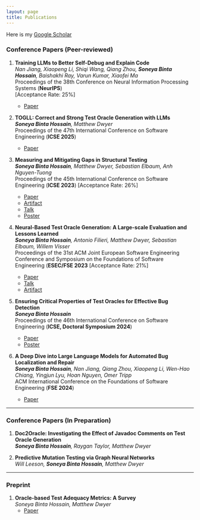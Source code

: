 ```yaml
---
layout: page  
title: Publications  
---
```


Here is my [Google Scholar](https://scholar.google.com/citations?user=xDDfwB8AAAAJ&hl=en)

### Conference Papers (Peer-reviewed)

1. **Training LLMs to Better Self-Debug and Explain Code**  
   *Nan Jiang, Xiaopeng Li, Shiqi Wang, Qiang Zhou, **Soneya Binta Hossain**, Baishakhi Ray, Varun Kumar, Xiaofei Ma*  
   Proceedings of the 38th Conference on Neural Information Processing Systems (**NeurIPS**)  
   [Acceptance Rate: 25%]  
   - [Paper](https://arxiv.org/pdf/2405.18649)

2. **TOGLL: Correct and Strong Test Oracle Generation with LLMs**  
   ***Soneya Binta Hossain**, Matthew Dwyer*  
   Proceedings of the 47th International Conference on Software Engineering (**ICSE 2025**)  
   - [Paper](https://doi.org/10.48550/arXiv.2405.03786)

3. **Measuring and Mitigating Gaps in Structural Testing**  
   ***Soneya Binta Hossain**, Matthew Dwyer, Sebastian Elbaum, Anh Nguyen-Tuong*  
   Proceedings of the 45th International Conference on Software Engineering (**ICSE 2023**)
   [Acceptance Rate: 26%]  
   - [Paper](https://conf.researchr.org/details/icse-2023/icse-2023-technical-track/131/Measuring-and-Mitigating-Gaps-in-Structural-Testing)  
   - [Artifact](https://github.com/soneyahossain/hcc-gap-recommender/tree/main)  
   - [Talk](assets/presentations/ICSE-2023-talk.pdf)  
   - [Poster](assets/presentations/ICSE2023_poster_soneya.pdf)  

4. **Neural-Based Test Oracle Generation: A Large-scale Evaluation and Lessons Learned**  
   ***Soneya Binta Hossain**, Antonio Filieri, Matthew Dwyer, Sebastian Elbaum, Willem Visser*  
   Proceedings of the 31st ACM Joint European Software Engineering Conference and Symposium on the Foundations of Software Engineering (**ESEC/FSE 2023**  [Acceptance Rate: 21%]  
   - [Paper](https://dl.acm.org/doi/abs/10.1145/3611643.3616265)  
   - [Talk](assets/presentations/FSE-2023-talk.pdf)  
   - [Artifact](https://doi.org/10.6084/m9.figshare.21973091.v4)  

5. **Ensuring Critical Properties of Test Oracles for Effective Bug Detection**  
   ***Soneya Binta Hossain***  
   Proceedings of the 46th International Conference on Software Engineering (**ICSE, Doctoral Symposium 2024**)  
   - [Paper](https://dl.acm.org/doi/10.1145/3639478.3639791)  
   - [Poster](assets/presentations/ICSE-DS-24-Soneya-A0-28.pdf)  

6. **A Deep Dive into Large Language Models for Automated Bug Localization and Repair**  
   ***Soneya Binta Hossain**, Nan Jiang, Qiang Zhou, Xiaopeng Li, Wen-Hao Chiang, Yingjun Lyu, Hoan Nguyen, Omer Tripp*  
   ACM International Conference on the Foundations of Software Engineering (**FSE 2024**)  
   - [Paper](https://dl.acm.org/doi/abs/10.1145/3660773)  

---

### Conference Papers (In Preparation)

1. **Doc2Oracle: Investigating the Effect of Javadoc Comments on Test Oracle Generation**  
   ***Soneya Binta Hossain**, Raygan Taylor, Matthew Dwyer*  

2. **Predictive Mutation Testing via Graph Neural Networks**  
   *Will Leeson, **Soneya Binta Hossain**, Matthew Dwyer*  

---

### Preprint

1. **Oracle-based Test Adequacy Metrics: A Survey**  
   *Soneya Binta Hossain, Matthew Dwyer*  
   - [Paper](https://arxiv.org/pdf/2212.06118.pdf)  
